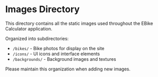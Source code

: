 # Images Directory

This directory contains all the static images used throughout the EBike Calculator application.

Organized into subdirectories:

- `/bikes/` - Bike photos for display on the site
- `/icons/` - UI icons and interface elements
- `/backgrounds/` - Background images and textures

Please maintain this organization when adding new images.